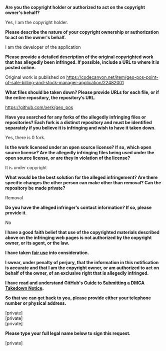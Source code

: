 **Are you the copyright holder or authorized to act on the copyright owner's behalf?**

Yes, I am the copyright holder.

**Please describe the nature of your copyright ownership or authorization to act on the owner's behalf.**

I am the developer of the application

**Please provide a detailed description of the original copyrighted work that has allegedly been infringed. If possible, include a URL to where it is posted online.**

Original work is published on https://codecanyon.net/item/geo-pos-point-of-sale-billing-and-stock-manager-application/22482001

**What files should be taken down? Please provide URLs for each file, or if the entire repository, the repository’s URL.**

https://github.com/xerk/geo_pos

**Have you searched for any forks of the allegedly infringing files or repositories? Each fork is a distinct repository and must be identified separately if you believe it is infringing and wish to have it taken down.**

Yes, there is 0 fork.

**Is the work licensed under an open source license? If so, which open source license? Are the allegedly infringing files being used under the open source license, or are they in violation of the license?**

It is under copyright

**What would be the best solution for the alleged infringement? Are there specific changes the other person can make other than removal? Can the repository be made private?**

Removal

**Do you have the alleged infringer’s contact information? If so, please provide it.**

No

**I have a good faith belief that use of the copyrighted materials described above on the infringing web pages is not authorized by the copyright owner, or its agent, or the law.**

**I have taken <a href="https://www.lumendatabase.org/topics/22">fair use</a> into consideration.**

**I swear, under penalty of perjury, that the information in this notification is accurate and that I am the copyright owner, or am authorized to act on behalf of the owner, of an exclusive right that is allegedly infringed.**

**I have read and understand GitHub's <a href="https://help.github.com/articles/guide-to-submitting-a-dmca-takedown-notice/">Guide to Submitting a DMCA Takedown Notice</a>.**

**So that we can get back to you, please provide either your telephone number or physical address.**

[private]  
[private]  
[private]

**Please type your full legal name below to sign this request.**

[private]
